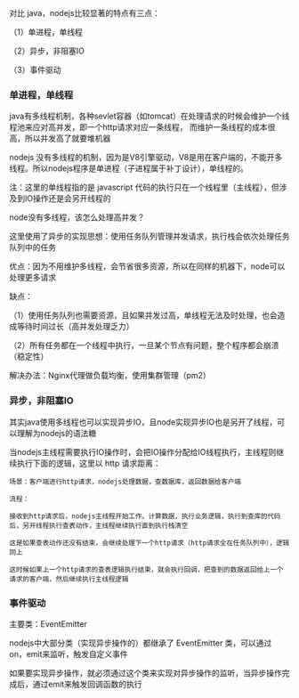 对比 java，nodejs比较显著的特点有三点：

（1）单进程，单线程

（2）异步，非阻塞IO

（3）事件驱动


### 单进程，单线程

java有多线程机制，各种sevlet容器（如tomcat）在处理请求的时候会维护一个线程池来应对高并发，即一个http请求对应一条线程，
而维护一条线程的成本很高，所以并发高了就要堆机器

nodejs 没有多线程的机制，因为是V8引擎驱动，V8是用在客户端的，不能开多线程。所以nodejs程序是单进程（子进程属于补丁设计），单线程的。

注：这里的单线程指的是 javascript 代码的执行只在一个线程里（主线程），但涉及到IO操作还是会另开线程的

node没有多线程，该怎么处理高并发？

这里使用了异步的实现思想：使用任务队列管理并发请求，执行栈会依次处理任务队列中的任务

优点：因为不用维护多线程，会节省很多资源，所以在同样的机器下，node可以处理更多请求

缺点：

（1）使用任务队列也需要资源，且如果并发过高，单线程无法及时处理，也会造成等待时间过长（高并发处理乏力）

（2）所有任务都在一个线程中执行，一旦某个节点有问题，整个程序都会崩溃（稳定性）

解决办法：Nginx代理做负载均衡，使用集群管理（pm2）

### 异步，非阻塞IO

其实java使用多线程也可以实现异步IO，且node实现异步IO也是另开了线程，可以理解为nodejs的语法糖

当nodejs主线程需要执行IO操作时，会把IO操作分配给IO线程执行，主线程则继续执行下面的逻辑，这里以 http 请求距离：

```
场景：客户端进行http请求，nodejs处理数据，查数据库，返回数据给客户端

流程：

接收到http请求后，nodejs主线程开始工作，计算数据，执行业务逻辑，执行到查库的代码后，另开线程执行查表动作，主线程继续执行直到执行栈清空

这是如果查表动作还没有结束，会继续处理下一个http请求（http请求全在任务队列中），逻辑同上

这时候如果上一个http请求的查表逻辑执行结束，就会执行回调，把查到的数据返回给上一个请求的客户端，然后继续执行主线程逻辑
```

### 事件驱动

主要类：EventEmitter 

nodejs中大部分类（实现异步操作的）都继承了 EventEmitter 类，可以通过 on，emit来监听，触发自定义事件

如果要实现异步操作，就必须通过这个类来实现对异步操作的监听，当异步操作完成后，通过emit来触发回调函数的执行



